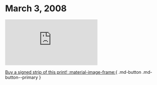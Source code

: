 # March 3, 2008

![](https://www.achewood.com/comic.php?date=03032008)

[Buy a signed strip of this print! :material-image-frame:](https://achewood-holiday-pop-up.myshopify.com/products/strip#03032008){ .md-button .md-button--primary }
